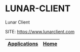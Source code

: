 # LUNAR-CLIENT
 
 Lunar Client
 
 SITE: https://www.lunarclient.com

 | [Applications](https://portable-linux-apps.github.io/apps.html) | [Home](https://portable-linux-apps.github.io)
 | --- | --- |
